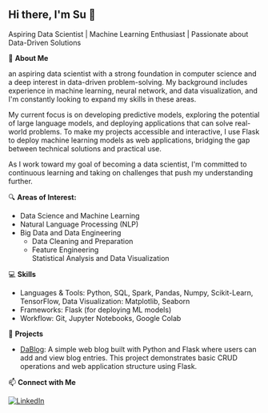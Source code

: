 ## Hi there, I'm Su 👋

<!--
**tmilen/tmilen** is a ✨ _special_ ✨ repository because its `README.md` (this file) appears on your GitHub profile.

Here are some ideas to get you started:

- 🔭 I’m currently working on ...
- 🌱 I’m currently learning ...
- 👯 I’m looking to collaborate on ...
- 🤔 I’m looking for help with ...
- 💬 Ask me about ...
- 📫 How to reach me: ...
- 😄 Pronouns: ...
- ⚡ Fun fact: ...
-->

Aspiring Data Scientist | Machine Learning Enthusiast | Passionate about Data-Driven Solutions

🌟 **About Me**

an aspiring data scientist with a strong foundation in computer science and a deep interest in data-driven problem-solving. My background includes experience in machine learning, neural network, and data visualization, and I'm constantly looking to expand my skills in these areas.

My current focus is on developing predictive models, exploring the potential of large language models, and deploying applications that can solve real-world problems. To make my projects accessible and interactive, I use Flask to deploy machine learning models as web applications, bridging the gap between technical solutions and practical use.

As I work toward my goal of becoming a data scientist, I'm committed to continuous learning and taking on challenges that push my understanding further.

🔍 **Areas of Interest:**
- Data Science and Machine Learning
- Natural Language Processing (NLP)
- Big Data and Data Engineering
     - Data Cleaning and Preparation
     - Feature Engineering    
Statistical Analysis and Data Visualization

💻 **Skills**
- Languages & Tools: Python, SQL, Spark, Pandas, Numpy, Scikit-Learn, TensorFlow, Data Visualization: Matplotlib, Seaborn
- Frameworks: Flask (for deploying ML models)
- Workflow: Git, Jupyter Notebooks, Google Colab

🚀 **Projects**

- [DaBlog](https://github.com/tmilen/python-web-Dablog): A simple web blog built with Python and Flask where users can add and view blog entries. This project demonstrates basic CRUD operations and web application structure using Flask.

📫 **Connect with Me**

[![LinkedIn](https://img.shields.io/badge/LinkedIn-blue?logo=linkedin&logoColor=white)](https://www.linkedin.com/in/tmilen)

